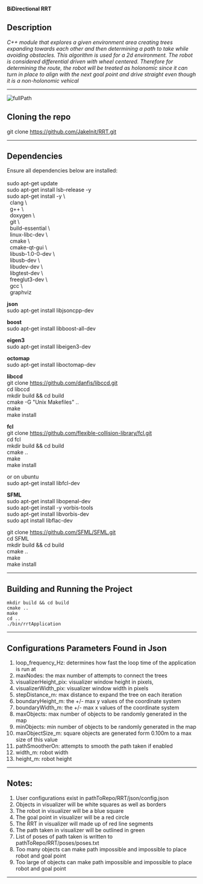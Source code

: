 **BiDirectional RRT**

## Description
*C++ module that explores a given environment area creating trees expanding towards 
each other and then determining a path to take while avoiding obstacles. This algorithm
is used for a 2d environment. The robot is considered differential driven with wheel centered.
Therefore for determining the route, the robot will be treated as holonomic since it can turn 
in place to align with the next goal point and drive straight even though it is a non-holonomic 
vehical*

---

![fullPath](https://user-images.githubusercontent.com/58401719/116438371-601d0f80-a81c-11eb-838d-624ae844e58a.gif)

## Cloning the repo

git clone https://github.com/JakeInit/RRT.git

---

## Dependencies
Ensure all dependencies below are installed: <br />  <br />
sudo apt-get update <br />
sudo apt-get install lsb-release -y <br />
sudo apt-get install -y \ <br />
&nbsp;&nbsp;clang \ <br />
&nbsp;&nbsp;g++ \ <br />
&nbsp;&nbsp;doxygen \ <br />
&nbsp;&nbsp;git \ <br />
&nbsp;&nbsp;build-essential \ <br />
&nbsp;&nbsp;linux-libc-dev \ <br />
&nbsp;&nbsp;cmake \ <br />
&nbsp;&nbsp;cmake-qt-gui \ <br />
&nbsp;&nbsp;libusb-1.0-0-dev \ <br />
&nbsp;&nbsp;libusb-dev \ <br />
&nbsp;&nbsp;libudev-dev \ <br />
&nbsp;&nbsp;libgtest-dev \ <br />
&nbsp;&nbsp;freeglut3-dev \ <br />
&nbsp;&nbsp;gcc \ <br />
&nbsp;&nbsp;graphviz

**json**<br />
sudo apt-get install libjsoncpp-dev

**boost**<br />
sudo apt-get install libboost-all-dev

**eigen3**<br />
sudo apt-get install libeigen3-dev

**octomap**<br />
sudo apt-get install liboctomap-dev

**libccd**<br />
git clone https://github.com/danfis/libccd.git <br />
cd libccd <br />
mkdir build && cd build <br />
cmake -G "Unix Makefiles" .. <br />
make <br />
make install <br />

**fcl**<br />
git clone https://github.com/flexible-collision-library/fcl.git <br />
cd fcl <br />
mkdir build && cd build <br />
cmake .. <br />
make <br />
make install <br />

or on ubuntu <br />
sudo apt-get install libfcl-dev

**SFML**<br />
sudo apt-get install libopenal-dev <br />
sudo apt-get install -y vorbis-tools <br />
sudo apt-get install libvorbis-dev <br />
sudo apt install libflac-dev <br />

git clone https://github.com/SFML/SFML.git <br />
cd SFML <br />
mkdir build && cd build <br />
cmake .. <br />
make <br />
make install <br />

---

## Building and Running the Project
	mkdir build && cd build
	cmake ..
	make
	cd ..
	./bin/rrtApplication
	
---

## Configurations Parameters Found in Json
1. loop_frequency_Hz:    determines how fast the loop time of the application is run at <br />
2. maxNodes:             the max number of attempts to connect the trees <br />
3. visualizerHeight_pix: visualizer window height in pixels, <br />
4. visualizerWidth_pix:  visualizer window width in pixels <br />
5. stepDistance_m:       max distance to expand the tree on each iteration <br />
6. boundaryHeight_m:     the +/- max y values of the coordinate system <br />
7. boundaryWidth_m:      the +/- max x values of the coordinate system <br />
8. maxObjects:           max number of objects to be randomly generated in the map <br />
9. minObjects:           min number of objects to be randomly generated in the map <br />
10. maxObjectSize_m:      square objects are generated form 0.100m to a max size of this value <br />
11. pathSmootherOn:       attempts to smooth the path taken if enabled <br />
12. width_m:              robot width <br />
13. height_m:             robot height <br />

---

## Notes:
1. User configurations exist in pathToRepo/RRT/json/config.json
2. Objects in visualizer will be white squares as well as borders
3. The robot in visualizer will be a blue square
4. The goal point in visualizer will be a red circle
5. The RRT in visualizer will made up of red line segments
6. The path taken in visualizer will be outlined in green
7. List of poses of path taken is written to pathToRepo/RRT/poses/poses.txt
8. Too many objects can make path impossible and impossible to place robot and goal point
9. Too large of objects can make path impossible and impossible to place robot and goal point

---

